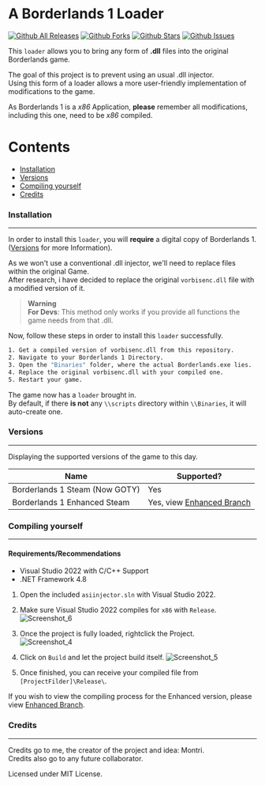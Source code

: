 # A Borderlands 1 Loader


[![Github All Releases](https://img.shields.io/github/downloads/Montrii/Borderlands1.Injector/total.svg)]()
[![Github Forks](https://img.shields.io/github/forks/Montrii/Borderlands1.Injector)]()
[![Github Stars](https://img.shields.io/github/stars/Montrii/Borderlands1.Injector)]()
[![Github Issues](https://img.shields.io/github/issues/Montrii/Borderlands1.Injector)]()

This `loader` allows you to bring any form of **.dll** files into the original Borderlands game.

The goal of this project is to prevent using an usual .dll injector.  
Using this form of a loader allows a more user-friendly implementation of modifications to the game.

As Borderlands 1 is a *x86* Application, **please** remember all modifications, including this one, need to be *x86* compiled.

Contents
========

* [Installation](#installation)
* [Versions](#versions)
* [Compiling yourself](#compiling)
* [Credits](#credits)


### Installation
---


In order to install this `loader`, you will **require** a digital copy of Borderlands 1.   
([Versions](#versions) for more Information).

As we won't use a conventional .dll injector, we'll need to replace files within the original Game.  
After research, i have decided to replace the original `vorbisenc.dll` file with a modified version of it.  


> **Warning**  
> **For Devs**: This method only works if you provide all functions the game needs from that .dll.

Now, follow these steps in order to install this `loader` successfully.   

```bash
1. Get a compiled version of vorbisenc.dll from this repository.
2. Navigate to your Borderlands 1 Directory.
3. Open the "Binaries" folder, where the actual Borderlands.exe lies.
4. Replace the original vorbisenc.dll with your compiled one.
5. Restart your game.
```   

The game now has a `loader` brought in.   
By default, if there **is not** any `\\scripts` directory within `\\Binaries`, it will auto-create one.


### Versions
---

Displaying the supported versions of the game to this day.

| Name                           | Supported? |
|--------------------------------|------------|
| Borderlands 1 Steam (Now GOTY) | Yes        |
| Borderlands 1 Enhanced Steam   | Yes, view [Enhanced Branch](https://github.com/Montrii/Borderlands1.Injector/tree/enhanced)  |


### Compiling yourself
---

#### Requirements/Recommendations

* Visual Studio 2022 with C/C++ Support
* .NET Framework 4.8
   
1. Open the included `asiinjector.sln` with Visual Studio 2022. 
2. Make sure Visual Studio 2022 compiles for `x86` with `Release`.
![Screenshot_6](https://user-images.githubusercontent.com/69902394/187504915-8391f008-643b-40ca-a436-7e89921fe2dc.png)

2. Once the project is fully loaded, rightclick the Project.           
![Screenshot_4](https://user-images.githubusercontent.com/69902394/187504918-b6dd6f0e-ba31-45d6-bad3-138f2395b6ee.png)

3. Click on `Build` and let the project build itself. 
![Screenshot_5](https://user-images.githubusercontent.com/69902394/187504917-2e9d0151-1646-4d05-95d6-e95ae270e2e4.png)

4. Once finished, you can receive your compiled file from `[ProjectFilder]\Release\`.

If you wish to view the compiling process for the Enhanced version, please view [Enhanced Branch](https://github.com/Montrii/Borderlands1.Injector/tree/enhanced).


### Credits
---

Credits go to me, the creator of the project and idea: Montri.   
Credits also go to any future collaborator.

Licensed under MIT License.





